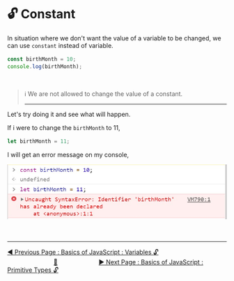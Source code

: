 # :unlock: Constant

In situation where we don't want the value of a variable to be changed, we can use `constant` instead of variable.

```javascript
const birthMonth = 10;
console.log(birthMonth);
```
<br>

> :information_source:  We are not allowed to change the value of a constant. 
<br><hr>



Let's try doing it and see what will happen.

If i were to change the `birthMonth` to 11,

```javascript
let birthMonth = 11;
```

I will get an error message on my console, 

![](../.gitbook/assets/gitbook_uncaught_syntaxerror.jpg)
<br><br><br>
<hr>

[:arrow_backward: Previous Page : Basics of JavaScript : Variables :unlock:](variables.md)  &nbsp;&nbsp;&nbsp;&nbsp;&nbsp;&nbsp;&nbsp;&nbsp;&nbsp;&nbsp;&nbsp;&nbsp;&nbsp;&nbsp;&nbsp;&nbsp;&nbsp;&nbsp;&nbsp;&nbsp;&nbsp;&nbsp;&nbsp;&nbsp;&nbsp;&nbsp;&nbsp;[:house_with_garden:](../README.md)&nbsp;&nbsp;&nbsp;&nbsp;&nbsp;&nbsp;&nbsp;&nbsp;&nbsp;&nbsp;&nbsp;&nbsp;&nbsp;&nbsp;&nbsp;&nbsp;&nbsp;&nbsp;&nbsp;&nbsp;&nbsp;&nbsp;&nbsp;    [:arrow_forward: Next Page : Basics of JavaScript : Primitive Types :unlock:](primitive-types.md)
